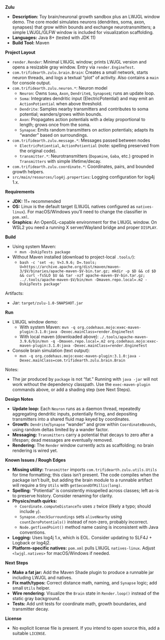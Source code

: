 **Zulu**

- **Description:** Toy brain/neuronal growth sandbox plus an LWJGL window demo. The core model simulates neurons (dendrites, soma, axon, synapses) that grow within bounds and exchange neurotransmitters; a simple LWJGL/GLFW window is included for visualization scaffolding.
- **Languages:** Java 8+ (tested with JDK 11)
- **Build Tool:** Maven

**Project Layout**

- `render.Render`: Minimal LWJGL window; prints LWJGL version and opens a resizable gray window. Entry via `render.EngineTest`.
- `com.trifidearth.zulu.brain.Brain`: Creates a small network, starts neuron threads, and logs a textual “plot” of activity. Also contains a `main` for console output.
- `com.trifidearth.zulu.neuron.*`: Neuron model
  - `Neuron`: Owns `Soma`, `Axon`, `Dendrite`s, `Synapse`s; runs an update loop.
  - `Soma`: Integrates dendritic input (ElectricPotential) and may emit an `ActionPotiential` when above threshold.
  - `Dendrite`: Samples nearby transmitters and contributes to soma potential; wanders/grows within bounds.
  - `Axon`: Propagates action potentials with a delay proportional to length; grows once from the soma.
  - `Synapse`: Emits random transmitters on action potentials; adapts its “wander” based on surroundings.
- `com.trifidearth.zulu.message.*`: Messages passed between nodes
  - `ElectricPotiential`, `ActionPotiential` (note: spelling preserved from the original code).
  - `transmitter.*`: Neurotransmitters (`Dopamine`, `Gaba`, etc.) grouped in `Transmitters` with simple lifetime/decay.
- `com.trifidearth.zulu.coordinate.*`: Coordinates, pairs, and bounded growth helpers.
- `src/main/resources/log4j.properties`: Logging configuration for log4j 1.x.

**Requirements**

- **JDK:** 11+ recommended
- **OS:** Linux is the default target (LWJGL natives configured as `natives-linux`). For macOS/Windows you’ll need to change the classifier in `pom.xml`.
- **Graphics:** An OpenGL-capable environment for the LWJGL window. On WSL2 you need a running X server/Wayland bridge and proper `DISPLAY`.

**Build**

- Using system Maven:
  - `mvn -DskipTests package`
- Without Maven installed (download to project-local `.tools/`):
  - `bash -c 'set -e; V=3.9.6; D=.tools; U=https://archive.apache.org/dist/maven/maven-3/$V/binaries/apache-maven-$V-bin.tar.gz; mkdir -p $D && cd $D && curl -fsSLO $U && tar -xzf apache-maven-$V-bin.tar.gz; ../.tools/apache-maven-$V/bin/mvn -Dmaven.repo.local=.m2 -DskipTests package'`

Artifacts:
- Jar: `target/zulu-1.0-SNAPSHOT.jar`

**Run**

- LWJGL window demo:
  - With system Maven: `mvn -q org.codehaus.mojo:exec-maven-plugin:3.1.0:java -Dexec.mainClass=render.EngineTest`
  - With local maven (downloaded above): `./.tools/apache-maven-3.9.6/bin/mvn -q -Dmaven.repo.local=.m2 org.codehaus.mojo:exec-maven-plugin:3.1.0:java -Dexec.mainClass=render.EngineTest`
- Console brain simulation (text output):
  - `mvn -q org.codehaus.mojo:exec-maven-plugin:3.1.0:java -Dexec.mainClass=com.trifidearth.zulu.brain.Brain`

Notes:
- The jar produced by `package` is not “fat.” Running with `java -jar` will not work without the dependency classpath. Use the `exec-maven-plugin` commands above, or add a shading step (see Next Steps).

**Design Notes**

- **Update loop:** Each `Neuron` runs as a daemon thread, repeatedly aggregating dendritic inputs, potentially firing, and depositing transmitters into a shared fluid map keyed by coordinates.
- **Growth:** `Dendrite`/`Synapse` “wander” and grow within `CoordinateBounds`, using random deltas limited by a wander factor.
- **Messaging:** `Transmitters` carry a potential that decays to zero after a lifespan; dead messages are eventually removed.
- **Rendering:** The `Render` window currently acts as scaffolding; no brain rendering is wired yet.

**Known Issues / Rough Edges**

- **Missing utility:** `Transmitter` imports `com.trifidearth.zulu.utils.Utils` for time formatting; this class isn’t present. The code compiles when the package isn’t built, but adding the brain module to a runnable artifact will require a tiny `Utils` with `getSecondOfMillis(long)`.
- **Spelling:** “Potiential” is consistently misspelled across classes; left as-is to preserve history. Consider renaming for clarity.
- **Physics/math quirks:**
  - `Coordinate.computeDistanceTo` uses `z` twice (likely a typo; should include `y`).
  - `Synapse.checkSurroundings` sets `aliveNearby` using `countZeroPotentials()` instead of non-zero, probably incorrect.
  - `Node.getfixedPoint()` method name casing is inconsistent with Java conventions.
- **Logging:** Uses log4j 1.x, which is EOL. Consider updating to SLF4J + Logback or log4j2.
- **Platform-specific natives:** `pom.xml` pulls LWJGL `natives-linux`. Adjust `<lwjgl.natives>` for macOS/Windows if needed.

**Next Steps**

- **Make a fat jar:** Add the Maven Shade plugin to produce a runnable jar including LWJGL and natives.
- **Fix math/typos:** Correct distance math, naming, and `Synapse` logic; add small `Utils` helper.
- **Wire rendering:** Visualize the `Brain` state in `Render.loop()` instead of the static gray background.
- **Tests:** Add unit tests for coordinate math, growth boundaries, and transmitter decay.

**License**

- No explicit license file is present. If you intend to open source this, add a suitable `LICENSE`.

